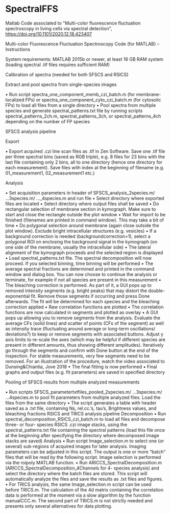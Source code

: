 # SpectralFFS
Matlab Code associated to "Multi-color fluorescence fluctuation spectroscopy in living cells via spectral detection", https://doi.org/10.1101/2020.12.18.423407

Multi-color Fluorescence Fluctuation Spectroscopy Code (for MATLAB) – Instructions

System requirements: MATLAB 2015b or newer, at least 16 GB RAM system (loading spectral .tif files
requires sufficient RAM)


Calibration of spectra (needed for both SFSCS and RSICS) 

Extract and pool spectra from single-species images

• Run script spectra_one_component_memb_czi_batch.m (for membrane-localized FPs) or spectra_one_component_cyto_czi_batch.m (for cytosolic FPs) to load all files from a single directory
• Pool spectra from multiple species and generate spectral_patterns.txt file by running scripts spectral_patterns_2ch.m, spectral_patterns_3ch, or spectral_patterns_4ch depending on the number of FP species


SFSCS analysis pipeline 

Export

• Export acquired .czi line scan files as .tif in Zen Software. Save one .tif file per three spectral bins (saved as RGB triple), e.g. 8 files for 23 bins with the last file containing only 2 bins, all to one directory (hence one directory for each measurement). Save files with index at the beginning of filename (e.g. 01_measurement1, 02_measurement1 etc.)

Analysis

• Set acquisition parameters in header of SFSCS_analysis_2species.m/ ...3species.m/ ..._4species.m and run file
• Select directory where exported files are located
• Select directory where output files shall be saved
• Do rectangular selection of membrane section in kymograph. Make sure to start and close the
rectangle outside the plot window
• Wait for import to be finished (filenames are printed in command window). This may take a
bit of time
• Do polygonal selection around membrane (again close outside the plot window). Exclude
bright intracellular structures (e.g. vesicles)
• If a background correction is needed (backgroundcorrection=1), select a polygonal ROI on
enclosing the background signal in the kymograph (on one side of the membrane, usually the
intracellular side)
• The lateral alignment of the kymograph proceeds and the selected region is displayed
• Load spectral_patterns.txt file. The spectral decomposition will now proceed. If you selected
binning, time binning will be performed
• The average spectral fractions are determined and printed in the command window and dialog
box. You can now choose to continue the analysis or terminate, for example if not all species
are present in this measurement
• The bleaching correction is performed. As part of it, a GUI pops up to removed intensity
segments (e.g. bright peaks) that may distort the double-exponential fit. Remove those segments if occurring and press Done afterwards. The fit will be determined for each species and the bleaching correction applied
• Raw correlation functions are plotted
• The correlation functions are now calculated in segments and plotted as overlay
• A GUI pops up allowing you to remove segments from the analysis. Evaluate the average CFs (solid lines) and scatter of points (CFs of the segment) as well as intensity trace (fluctuating around average or long-term oscillations/ deviations?) to keep or remove segments with associated buttons. Adjust y axis limits to re-scale the axes (which may be helpful if different species are present in different amounts, thus showing different amplitudes). Iteratively go through the segments and confirm with Done button at the end of the inspection. For stable measurements, very few segments need to be removed. For an illustration of the procedure, watch the video associated to Dunsing&Chiantia, Jove 2018
• The final fitting is now performed
• Final graphs and output files (e.g. fit parameters) are saved in specified directory


Pooling of SFSCS results from multiple analyzed measurements

• Run scripts SFSCS_parametertxtfiles_pooled_2species.m/ ...3species.m/ ...4species.m to pool fit parameters from multiple analyzed files. Load the files from the same directory
• The script generates a table with header saved as a .txt file, containing Ns, rel.cc.’s, tau’s, Brightness values, and bleaching fractions
RSICS and TRICS analysis pipeline Decomposition
• Run spectral_decomposition_RSICS_czi_batch.m to load all files and decompose three- or four- species RSICS .czi image stacks, using the spectral_patterns.txt file containing the spectral patterns (load this file once at the beginning after specifying the directory where decomposed image stacks are saved)
Analysis
• Run script Image_selection.m to select one (or several) sub-regions of acquired images for later analysis. Imaging parameters can be adjusted in this script. The output is one or more “batch” files that will be read by the following script. Image selection is performed via the roipoly MATLAB function.
• Run ARICCS_SpectralDecomposition.m (ARICCS_SpectralDecomposition_4Channels for 4- species analysis) and select the directory where the batch files are stored. This script will automatically analyze the files and save the results as .txt files and figures.
• For TRICS analysis, the same Image_selection.m script can be used before TRICS.m. The calculation of the 4d matrix containing the correlation data is performed at the moment via a slow algorithm by the function manualCCC.m. The second part of TRICS.m is not strictly needed and presents only several alternatives for data plotting.
